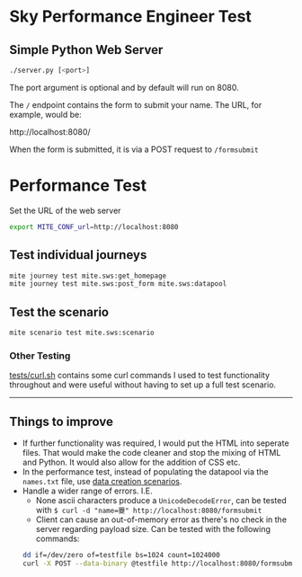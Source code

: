 # Sky Performance Engineer Test

## Simple Python Web Server

```bash
./server.py [<port>]
```

The port argument is optional and by default will run on 8080.

The `/` endpoint contains the form to submit your name. The URL, for example, would be:

http://localhost:8080/

When the form is submitted, it is via a POST request to `/formsubmit`


# Performance Test

Set the URL of the web server

```bash
export MITE_CONF_url=http://localhost:8080
```

## Test individual journeys

```bash
mite journey test mite.sws:get_homepage
mite journey test mite.sws:post_form mite.sws:datapool
```

## Test the scenario

```bash
mite scenario test mite.sws:scenario
```

### Other Testing

[tests/curl.sh](tests/curl.sh) contains some curl commands I used to test functionality throughout and were useful without having to set up a full test scenario. 

---

## Things to improve

 - If further functionality was required, I would put the HTML into seperate files. That would make the code cleaner and stop the mixing of HTML and Python. It would also allow for the addition of CSS etc.
 - In the performance test, instead of populating the datapool via the `names.txt` file, use [data creation scenarios](https://sky-uk.github.io/mite/journeys.html#data-creation-scenarios).
 - Handle a wider range of errors. I.E.
    - None ascii characters produce a `UnicodeDecodeError`, can be tested with `$ curl -d "name=蘷" http://localhost:8080/formsubmit`
    - Client can cause an out-of-memory error as there's no check in the server regarding payload size. Can be tested with the following commands:
    ```bash
    dd if=/dev/zero of=testfile bs=1024 count=1024000
    curl -X POST --data-binary @testfile http://localhost:8080/formsubmit
    ```